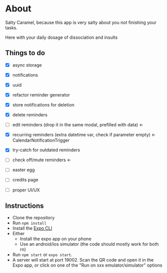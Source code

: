 
# About

Salty Caramel, because this app is very salty about you not finishing your tasks. 

Here with your daily dosage of dissociation and insults

## Things to do

- [x] async storage
- [x] notifications
- [x] uuid
- [x] refactor reminder generator
- [x] store notifications for deletion
- [x] delete reminders

- [ ] edit reminders (drop it in the same modal, prefilled with data) <-
- [x] recurring reminders (extra datetime var, check if parameter empty) <- CalendarNotificationTrigger
- [x] try-catch for outdated reminders
- [ ] check off/mute reminders <-
- [ ] easter egg

- [ ] credits page
- [ ] proper UI/UX

## Instructions

* Clone the repository
* Run `npm install`
* Install the [Expo CLI](https://docs.expo.io/)
* Either 
    * Install the expo app on your phone
    * Use an android/ios simulator (the code should mostly work for both rn)
* Run `npm start` or `expo start`. 
* A server will start at port 19002. Scan the QR code and open it in the Expo app, or click on one of the "Run on xxx emulator/simulator" options

